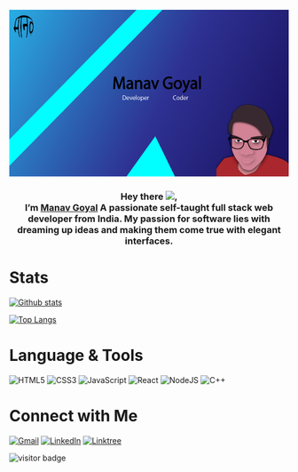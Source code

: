 <p align="center">
    <img width="600" height="300" src="images/Cover.jpg" alt="My Banner">
</p>

<h3 align="center">
Hey there <img src="https://media.giphy.com/media/hvRJCLFzcasrR4ia7z/giphy.gif" width="25px">, <br /> I’m <a href="https://manavapp.herokuapp.com/" target="_blank" rel="noreferrer">Manav Goyal</a> A passionate self-taught full stack web developer from India. My passion for software lies with dreaming up ideas and making them come true with elegant interfaces.
</h3>

# Stats

[![Github stats](https://github-readme-stats.vercel.app/api?username=manavgoyal111)](<(https://github.com/manavgoyal111)>)

[![Top Langs](https://github-readme-stats.vercel.app/api/top-langs/?username=manavgoyal111&layout=compact&langs_count=4)](https://github.com/manavgoyal111)

# Language & Tools

![HTML5](https://img.shields.io/badge/html5-%23E34F26.svg?style=for-the-badge&logo=html5&logoColor=white)
![CSS3](https://img.shields.io/badge/css3-%231572B6.svg?style=for-the-badge&logo=css3&logoColor=white)
![JavaScript](https://img.shields.io/badge/javascript-%23323330.svg?style=for-the-badge&logo=javascript&logoColor=%23F7DF1E)
![React](https://img.shields.io/badge/react-%2320232a.svg?style=for-the-badge&logo=react&logoColor=%2361DAFB)
![NodeJS](https://img.shields.io/badge/node.js-6DA55F?style=for-the-badge&logo=node.js&logoColor=white)
![C++](https://img.shields.io/badge/c++-%2300599C.svg?style=for-the-badge&logo=c%2B%2B&logoColor=white)

# Connect with Me

[![Gmail](https://img.shields.io/badge/Gmail-D14836?style=for-the-badge&logo=gmail&logoColor=white)](mailto:manavgoyaltheboss@gmail.com)
[![LinkedIn](https://img.shields.io/badge/linkedin-%230077B5.svg?style=for-the-badge&logo=linkedin&logoColor=white)](https://www.linkedin.com/in/manav-goyal)
[![Linktree](https://img.shields.io/badge/linktree-1de9b6?style=for-the-badge&logo=linktree&logoColor=white)](https://linktr.ee/manavgoyal)

![visitor badge](https://visitor-badge.glitch.me/badge?page_id=manavgoyal111.manavgoyal111)
